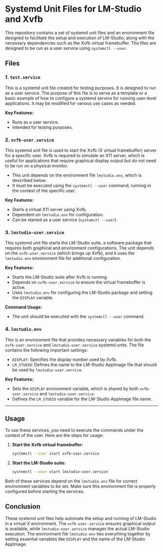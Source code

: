 # Systemd Unit Files for LM-Studio and Xvfb

This repository contains a set of systemd unit files and an environment file designed to facilitate the setup and execution of LM-Studio, along with the necessary dependencies such as the Xvfb virtual framebuffer. The files are designed to be run as a user service using `systemctl --user`.

## Files

### 1. `test.service`
This is a systemd unit file created for testing purposes. It is designed to run as a user service. The purpose of this file is to serve as a template or a basic example of how to configure a systemd service for running user-level applications. It may be modified for various use cases as needed.

**Key Features:**
- Runs as a user service.
- Intended for testing purposes.

### 2. `xvfb-user.service`
This systemd unit file is used to start the Xvfb (X virtual framebuffer) server for a specific user. Xvfb is required to simulate an X11 server, which is useful for applications that require graphical display output but do not need to be run on a physical monitor.

- This unit depends on the environment file `lmstudio.env`, which is described below.
- It must be executed using the `systemctl --user` command, running in the context of the specific user.

**Key Features:**
- Starts a virtual X11 server using Xvfb.
- Dependent on `lmstudio.env` for configuration.
- Can be started as a user service (`systemctl --user`).

### 3. `lmstudio-user.service`
This systemd unit file starts the LM-Studio suite, a software package that requires both graphical and environment configurations. The unit depends on the `xvfb-user.service` (which brings up Xvfb), and it uses the `lmstudio.env` environment file for additional configuration.

**Key Features:**
- Starts the LM-Studio suite after Xvfb is running.
- Depends on `xvfb-user.service` to ensure the virtual framebuffer is active.
- Uses `lmstudio.env` for configuring the LM-Studio package and setting the `DISPLAY` variable.

**Command Usage:**
- The unit should be executed with the `systemctl --user` command.

### 4. `lmstudio.env`
This is an environment file that provides necessary variables for both the `xvfb-user.service` and `lmstudio-user.service` systemd units. The file contains the following important settings:

- `DISPLAY`: Specifies the display number used by Xvfb.
- `LM_STUDIO`: Defines the name to the LM-Studio AppImage file that should be used by `lmstudio-user.service`.

**Key Features:**
- Sets the `DISPLAY` environment variable, which is shared by both `xvfb-user.service` and `lmstudio-user.service`.
- Defines the `LM_STUDIO` variable for the LM-Studio AppImage file name.

---

## Usage

To use these services, you need to execute the commands under the context of the user. Here are the steps for usage:

1. **Start the Xvfb virtual framebuffer:**
   ```bash
   systemctl --user start xvfb-user.service
   ```

2. **Start the LM-Studio suite:**
   ```bash
   systemctl --user start lmstudio-user.service
   ```

Both of these services depend on the `lmstudio.env` file for correct environment variables to be set. Make sure this environment file is properly configured before starting the services.

## Conclusion
These systemd unit files help automate the setup and running of LM-Studio in a virtual X environment. The `xvfb-user.service` ensures graphical output is available, while `lmstudio-user.service` manages the actual LM-Studio execution. The environment file `lmstudio.env` ties everything together by setting essential variables like `DISPLAY` and the name of the LM-Studio AppImage.
